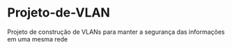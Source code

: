 # Projeto-de-VLAN
Projeto de construção de VLANs para manter a segurança das informações em uma mesma rede
